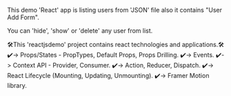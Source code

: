 This demo 'React' app is listing users from 'JSON' file also it contains "User Add Form".

You can 'hide', 'show' or 'delete' any user from list.

🛠This 'reactjsdemo' project contains react technologies and applications.🛠
    ✔️-> Props/States - PropTypes, Default Props, Props Drilling.
    ✔️-> Events.
    ✔️-> Context API - Provider, Consumer.
    ✔️-> Action, Reducer, Dispatch.
    ✔️-> React Lifecycle (Mounting, Updating, Unmounting).
    ✔️-> Framer Motion library.